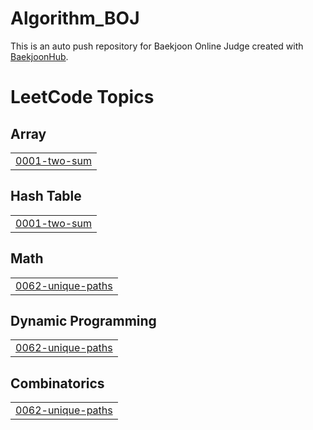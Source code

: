 # Algorithm_BOJ
This is an auto push repository for Baekjoon Online Judge created with [BaekjoonHub](https://github.com/BaekjoonHub/BaekjoonHub).

<!---LeetCode Topics Start-->
# LeetCode Topics
## Array
|  |
| ------- |
| [0001-two-sum](https://github.com/KimJH0709/Algorithm/tree/master/0001-two-sum) |
## Hash Table
|  |
| ------- |
| [0001-two-sum](https://github.com/KimJH0709/Algorithm/tree/master/0001-two-sum) |
## Math
|  |
| ------- |
| [0062-unique-paths](https://github.com/KimJH0709/Algorithm/tree/master/0062-unique-paths) |
## Dynamic Programming
|  |
| ------- |
| [0062-unique-paths](https://github.com/KimJH0709/Algorithm/tree/master/0062-unique-paths) |
## Combinatorics
|  |
| ------- |
| [0062-unique-paths](https://github.com/KimJH0709/Algorithm/tree/master/0062-unique-paths) |
<!---LeetCode Topics End-->